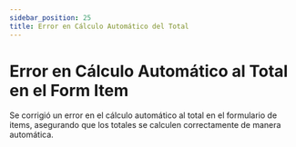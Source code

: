 ```yaml
---
sidebar_position: 25
title: Error en Cálculo Automático del Total
---
```


# Error en Cálculo Automático al Total en el Form Item

Se corrigió un error en el cálculo automático al total en el formulario de items, asegurando que los totales se calculen correctamente de manera automática.
